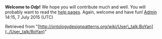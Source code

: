 __Welcome to _Odp_!__ We hope you will contribute much and well. 
You will probably want to read the [help pages](http://ontologydesignpatterns.org/wiki/Help:Contents "Help:Contents"). Again, welcome and have fun! [Admin](../User/ValentinaPresutti "User:ValentinaPresutti") 14:15, 7 July 2015 (UTC)





Retrieved from "[http://ontologydesignpatterns.org/wiki/User\_talk:BoYan](../User_talk/BoYan)"